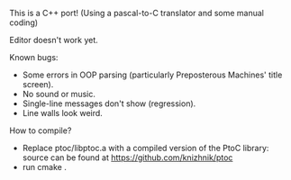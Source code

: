 This is a C++ port! (Using a pascal-to-C translator and some manual coding)

Editor doesn't work yet.

Known bugs:
- Some errors in OOP parsing (particularly Preposterous Machines' title screen).
- No sound or music.
- Single-line messages don't show (regression).
- Line walls look weird.

How to compile?
- Replace ptoc/libptoc.a with a compiled version of the PtoC library: source can be found at https://github.com/knizhnik/ptoc
- run cmake .
